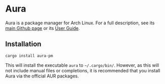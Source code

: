 # Aura

Aura is a package manager for Arch Linux. For a full description, see its [main
Github page](https://github.com/fosskers/aura) or its [User
Guide](https://fosskers.github.io/aura/).

## Installation

```
cargo install aura-pm
```

This will install the executable `aura` to `~/.cargo/bin/`. However, as this
will not include manual files or completions, it is recommended that you install
Aura via the official AUR packages.
